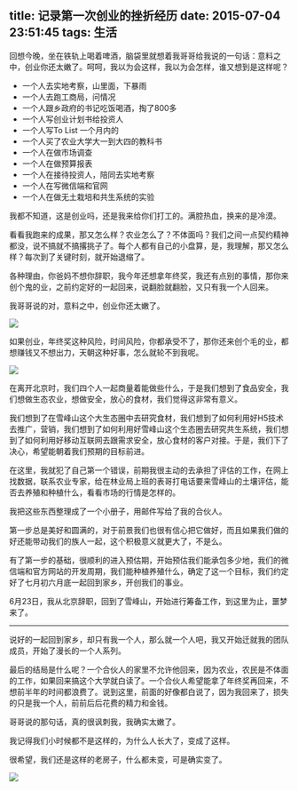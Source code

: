 title: 记录第一次创业的挫折经历
date: 2015-07-04 23:51:45
tags: 生活
---

回想今晚，坐在铁轨上喝着啤酒，脑袋里就想着我哥哥给我说的一句话：意料之中，创业你还太嫩了。呵呵，我以为会这样，我以为会怎样，谁又想到是这样呢？

* 一个人去实地考察，山里面，下暴雨
* 一个人去跑工商局，问情况
* 一个人跟乡政府的书记吃饭喝酒，掏了800多
* 一个人写创业计划书给投资人
* 一个人写To List 一个月内的
* 一个人买了农业大学大一到大四的教科书
* 一个人在做市场调查
* 一个人在做预算报表
* 一个人在接待投资人，陪同去实地考察
* 一个人在写微信端和官网
* 一个人在做无土栽培和共生系统的实验

我都不知道，这是创业吗，还是我来给你们打工的。满腔热血，换来的是冷漠。

看看我跑来的成果，那又怎么样？农业怎么了？不体面吗？我们之间一点契约精神都没，说不搞就不搞撂挑子了。每个人都有自己的小盘算，是，我理解，那又怎么样？每次到了关键时刻，就开始退缩了。

各种理由，你爸妈不想你辞职，我今年还想拿年终奖，我还有点别的事情，那你来创个鬼的业，之前约定好的一起回来，说翻脸就翻脸，又只有我一个人回来。

我哥哥说的对，意料之中，创业你还太嫩了。

![](http://7qncz5.com1.z0.glb.clouddn.com/action/IMG_0575.JPG)

如果创业，年终奖这种风险，时间风险，你都承受不了，那你还来创个毛的业，都想赚钱又不想出力，天朝这种好事，怎么就轮不到我呢。

![](http://7qncz5.com1.z0.glb.clouddn.com/action/IMG_0573.JPG)

在离开北京时，我们四个人一起商量着能做些什么，于是我们想到了食品安全，我们想做生态农业，想做安全，放心的食材，我们觉得这非常有意义。

我们想到了在雪峰山这个大生态圈中去研究食材，我们想到了如何利用好H5技术去推广，营销，我们想到了如何利用好雪峰山这个生态圈去研究共生系统，我们想到了如何利用好移动互联网去跟需求安全，放心食材的客户对接。于是，我们下了决心，希望能朝着我们预期的目标前进。

在这里，我就犯了自己第一个错误，前期我很主动的去承担了评估的工作，在网上找数据，联系农业专家，给在林业局上班的表哥打电话要来雪峰山的土壤评估，能否去养殖和种植什么，看看市场的行情是怎样的。

我把这些东西整理成了一个小册子，用邮件写给了我的合伙人。

第一步总是美好和圆满的，对于前景我们也很有信心把它做好，而且如果我们做的好还能带动我们的族人一起，这个积极意义就更大了，不是么。

有了第一步的基础，很顺利的进入预估期，开始预估我们能承包多少地，我们的微信端和官方网站的开发周期，我们能种植养殖什么，确定了这一个目标，我们约定好了七月初六月底一起回到家乡，开创我们的事业。

6月23日，我从北京辞职，回到了雪峰山，开始进行筹备工作，到这里为止，噩梦来了。

---

说好的一起回到家乡，却只有我一个人，那么就一个人吧，我又开始迁就我的团队成员，开始了漫长的一个人系列。

最后的结局是什么呢？一个合伙人的家里不允许他回来，因为农业，农民是不体面的工作，如果回来搞这个大学就白读了。一个合伙人希望能拿了年终奖再回来，不想前半年的时间都浪费了。说到这里，前面的好像都白说了，因为我回来了，损失的只是我一个人，前前后后花费的精力和金钱。

哥哥说的那句话，真的很讽刺我，我确实太嫩了。

我记得我们小时候都不是这样的，为什么人长大了，变成了这样。

很希望，我们还是这样的老房子，什么都未变，可是确实变了。

![](http://7qncz5.com1.z0.glb.clouddn.com/action/IMG_0587.JPG)



